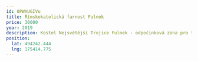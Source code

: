 ```yaml
---
id: 0PWXUGIVu
title: Římskokatolická farnost Fulnek
price: 30000
year: 2019
description: Kostel Nejsvětější Trojice Fulnek - odpočinková zóna pro turisty
position:
  lat: 494242.444
  lng: 175414.775
---
```

